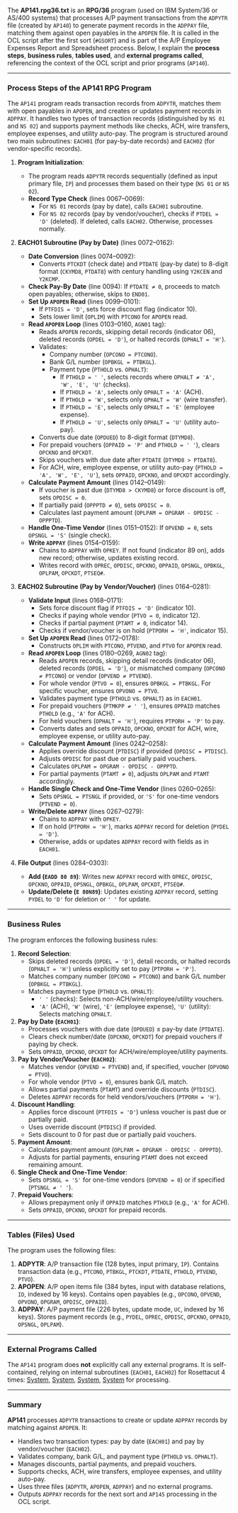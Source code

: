 The **AP141.rpg36.txt** is an **RPG/36** program (used on IBM System/36 or AS/400 systems) that processes A/P payment transactions from the `ADPYTR` file (created by `AP140`) to generate payment records in the `ADPPAY` file, matching them against open payables in the `APOPEN` file. It is called in the OCL script after the first sort (`#GSORT`) and is part of the A/P Employee Expenses Report and Spreadsheet process. Below, I explain the **process steps**, **business rules**, **tables used**, and **external programs called**, referencing the context of the OCL script and prior programs (`AP140`).

---

### **Process Steps of the AP141 RPG Program**

The `AP141` program reads transaction records from `ADPYTR`, matches them with open payables in `APOPEN`, and creates or updates payment records in `ADPPAY`. It handles two types of transaction records (distinguished by `NS 01` and `NS 02`) and supports payment methods like checks, ACH, wire transfers, employee expenses, and utility auto-pay. The program is structured around two main subroutines: `EACH01` (for pay-by-date records) and `EACH02` (for vendor-specific records).

1. **Program Initialization**:
   - The program reads `ADPYTR` records sequentially (defined as input primary file, `IP`) and processes them based on their type (`NS 01` or `NS 02`).
   - **Record Type Check** (lines 0067–0069):
     - For `NS 01` records (pay by date), calls `EACH01` subroutine.
     - For `NS 02` records (pay by vendor/voucher), checks if `PTDEL = 'D'` (deleted). If deleted, calls `EACH02`. Otherwise, processes normally.

2. **EACH01 Subroutine (Pay by Date)** (lines 0072–0162):
   - **Date Conversion** (lines 0074–0092):
     - Converts `PTCKDT` (check date) and `PTDATE` (pay-by date) to 8-digit format (`CKYMD8`, `PTDAT8`) with century handling using `Y2KCEN` and `Y2KCMP`.
   - **Check Pay-By Date** (line 0094): If `PTDATE ≠ 0`, proceeds to match open payables; otherwise, skips to `END01`.
   - **Set Up `APOPEN` Read** (lines 0099–0101):
     - If `PTFDIS = 'D'`, sets force discount flag (indicator 10).
     - Sets lower limit (`OPLIM`) with `PTCONO` for `APOPEN` read.
   - **Read `APOPEN` Loop** (lines 0103–0160, `AGN01` tag):
     - Reads `APOPEN` records, skipping detail records (indicator 06), deleted records (`OPDEL = 'D'`), or halted records (`OPHALT = 'H'`).
     - Validates:
       - Company number (`OPCONO = PTCONO`).
       - Bank G/L number (`OPBKGL = PTBKGL`).
       - Payment type (`PTHOLD` vs. `OPHALT`):
         - If `PTHOLD = ' '`, selects records where `OPHALT ≠ 'A', 'W', 'E', 'U'` (checks).
         - If `PTHOLD = 'A'`, selects only `OPHALT = 'A'` (ACH).
         - If `PTHOLD = 'W'`, selects only `OPHALT = 'W'` (wire transfer).
         - If `PTHOLD = 'E'`, selects only `OPHALT = 'E'` (employee expense).
         - If `PTHOLD = 'U'`, selects only `OPHALT = 'U'` (utility auto-pay).
     - Converts due date (`OPDUED`) to 8-digit format (`DTYMD8`).
     - For prepaid vouchers (`OPPAID = 'P'` and `PTHOLD = ' '`), clears `OPCKNO` and `OPCKDT`.
     - Skips vouchers with due date after `PTDATE` (`DTYMD8 > PTDAT8`).
     - For ACH, wire, employee expense, or utility auto-pay (`PTHOLD = 'A', 'W', 'E', 'U'`), sets `OPPAID`, `OPCKNO`, and `OPCKDT` accordingly.
   - **Calculate Payment Amount** (lines 0142–0149):
     - If voucher is past due (`DTYMD8 > CKYMD8`) or force discount is off, sets `OPDISC = 0`.
     - If partially paid (`OPPPTD ≠ 0`), sets `OPDISC = 0`.
     - Calculates last payment amount (`OPLPAM = OPGRAM - OPDISC - OPPPTD`).
   - **Handle One-Time Vendor** (lines 0151–0152): If `OPVEND = 0`, sets `OPSNGL = 'S'` (single check).
   - **Write `ADPPAY`** (lines 0154–0159):
     - Chains to `ADPPAY` with `OPKEY`. If not found (indicator 89 on), adds new record; otherwise, updates existing record.
     - Writes record with `OPREC`, `OPDISC`, `OPCKNO`, `OPPAID`, `OPSNGL`, `OPBKGL`, `OPLPAM`, `OPCKDT`, `PTSEQ#`.

3. **EACH02 Subroutine (Pay by Vendor/Voucher)** (lines 0164–0281):
   - **Validate Input** (lines 0168–0171):
     - Sets force discount flag if `PTFDIS = 'D'` (indicator 10).
     - Checks if paying whole vendor (`PTVO = 0`, indicator 12).
     - Checks if partial payment (`PTAMT ≠ 0`, indicator 14).
     - Checks if vendor/voucher is on hold (`PTPORH = 'H'`, indicator 15).
   - **Set Up `APOPEN` Read** (lines 0172–0178):
     - Constructs `OPLIM` with `PTCONO`, `PTVEND`, and `PTVO` for `APOPEN` read.
   - **Read `APOPEN` Loop** (lines 0180–0269, `AGN02` tag):
     - Reads `APOPEN` records, skipping detail records (indicator 06), deleted records (`OPDEL = 'D'`), or mismatched company (`OPCONO ≠ PTCONO`) or vendor (`OPVEND ≠ PTVEND`).
     - For whole vendor (`PTVO = 0`), ensures `OPBKGL = PTBKGL`. For specific voucher, ensures `OPVONO = PTVO`.
     - Validates payment type (`PTHOLD` vs. `OPHALT`) as in `EACH01`.
     - For prepaid vouchers (`PTMKPP ≠ ' '`), ensures `OPPAID` matches `PTHOLD` (e.g., `'A'` for ACH).
     - For held vouchers (`OPHALT = 'H'`), requires `PTPORH = 'P'` to pay.
     - Converts dates and sets `OPPAID`, `OPCKNO`, `OPCKDT` for ACH, wire, employee expense, or utility auto-pay.
   - **Calculate Payment Amount** (lines 0242–0258):
     - Applies override discount (`PTDISC`) if provided (`OPDISC = PTDISC`).
     - Adjusts `OPDISC` for past due or partially paid vouchers.
     - Calculates `OPLPAM = OPGRAM - OPDISC - OPPPTD`.
     - For partial payments (`PTAMT ≠ 0`), adjusts `OPLPAM` and `PTAMT` accordingly.
   - **Handle Single Check and One-Time Vendor** (lines 0260–0265):
     - Sets `OPSNGL = PTSNGL` if provided, or `'S'` for one-time vendors (`PTVEND = 0`).
   - **Write/Delete `ADPPAY`** (lines 0267–0279):
     - Chains to `ADPPAY` with `OPKEY`.
     - If on hold (`PTPORH = 'H'`), marks `ADPPAY` record for deletion (`PYDEL = 'D'`).
     - Otherwise, adds or updates `ADPPAY` record with fields as in `EACH01`.

4. **File Output** (lines 0284–0303):
   - **Add (`EADD 80 89`)**: Writes new `ADPPAY` record with `OPREC`, `OPDISC`, `OPCKNO`, `OPPAID`, `OPSNGL`, `OPBKGL`, `OPLPAM`, `OPCKDT`, `PTSEQ#`.
   - **Update/Delete (`E 80N89`)**: Updates existing `ADPPAY` record, setting `PYDEL` to `'D'` for deletion or `' '` for update.

---

### **Business Rules**

The program enforces the following business rules:
1. **Record Selection**:
   - Skips deleted records (`OPDEL = 'D'`), detail records, or halted records (`OPHALT = 'H'`) unless explicitly set to pay (`PTPORH = 'P'`).
   - Matches company number (`OPCONO = PTCONO`) and bank G/L number (`OPBKGL = PTBKGL`).
   - Matches payment type (`PTHOLD` vs. `OPHALT`):
     - `' '` (checks): Selects non-ACH/wire/employee/utility vouchers.
     - `'A'` (ACH), `'W'` (wire), `'E'` (employee expense), `'U'` (utility): Selects matching `OPHALT`.
2. **Pay by Date (`EACH01`)**:
   - Processes vouchers with due date (`OPDUED`) ≤ pay-by date (`PTDATE`).
   - Clears check number/date (`OPCKNO`, `OPCKDT`) for prepaid vouchers if paying by check.
   - Sets `OPPAID`, `OPCKNO`, `OPCKDT` for ACH/wire/employee/utility payments.
3. **Pay by Vendor/Voucher (`EACH02`)**:
   - Matches vendor (`OPVEND = PTVEND`) and, if specified, voucher (`OPVONO = PTVO`).
   - For whole vendor (`PTVO = 0`), ensures bank G/L match.
   - Allows partial payments (`PTAMT`) and override discounts (`PTDISC`).
   - Deletes `ADPPAY` records for held vendors/vouchers (`PTPORH = 'H'`).
4. **Discount Handling**:
   - Applies force discount (`PTFDIS = 'D'`) unless voucher is past due or partially paid.
   - Uses override discount (`PTDISC`) if provided.
   - Sets discount to 0 for past due or partially paid vouchers.
5. **Payment Amount**:
   - Calculates payment amount (`OPLPAM = OPGRAM - OPDISC - OPPPTD`).
   - Adjusts for partial payments, ensuring `PTAMT` does not exceed remaining amount.
6. **Single Check and One-Time Vendor**:
   - Sets `OPSNGL = 'S'` for one-time vendors (`OPVEND = 0`) or if specified (`PTSNGL ≠ ' '`).
7. **Prepaid Vouchers**:
   - Allows prepayment only if `OPPAID` matches `PTHOLD` (e.g., `'A'` for ACH).
   - Sets `OPPAID`, `OPCKNO`, `OPCKDT` for prepaid records.

---

### **Tables (Files) Used**

The program uses the following files:
1. **ADPYTR**: A/P transaction file (128 bytes, input primary, `IP`). Contains transaction data (e.g., `PTCONO`, `PTBKGL`, `PTCKDT`, `PTDATE`, `PTHOLD`, `PTVEND`, `PTVO`).
2. **APOPEN**: A/P open items file (384 bytes, input with database relations, `ID`, indexed by 16 keys). Contains open payables (e.g., `OPCONO`, `OPVEND`, `OPVONO`, `OPGRAM`, `OPDISC`, `OPPAID`).
3. **ADPPAY**: A/P payment file (226 bytes, update mode, `UC`, indexed by 16 keys). Stores payment records (e.g., `PYDEL`, `OPREC`, `OPDISC`, `OPCKNO`, `OPPAID`, `OPSNGL`, `OPLPAM`).

---

### **External Programs Called**

The `AP141` program does **not** explicitly call any external programs. It is self-contained, relying on internal subroutines (`EACH01`, `EACH02`) for Rosettacut 4 times: [System](#), [System](#), [System](#), [System](#) for processing.

---

### **Summary**

**AP141** processes `ADPYTR` transactions to create or update `ADPPAY` records by matching against `APOPEN`. It:
- Handles two transaction types: pay by date (`EACH01`) and pay by vendor/voucher (`EACH02`).
- Validates company, bank G/L, and payment type (`PTHOLD` vs. `OPHALT`).
- Manages discounts, partial payments, and prepaid vouchers.
- Supports checks, ACH, wire transfers, employee expenses, and utility auto-pay.
- Uses three files (`ADPYTR`, `APOPEN`, `ADPPAY`) and no external programs.
- Outputs `ADPPAY` records for the next sort and `AP145` processing in the OCL script.